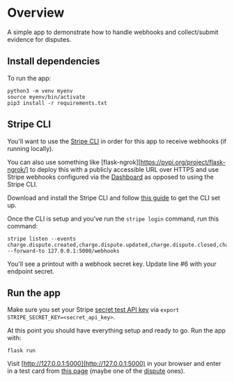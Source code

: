 # Overview

A simple app to demonstrate how to handle webhooks and collect/submit evidence for disputes.

## Install dependencies

To run the app: 
```
python3 -m venv myenv
source myenv/bin/activate
pip3 install -r requirements.txt
```

## Stripe CLI

You'll want to use the [Stripe CLI](https://stripe.com/docs/stripe-cli) in order for this app to receive webhooks (if running locally).

You can also use something like [flask-ngrok][https://pypi.org/project/flask-ngrok/] to deploy this with a publicly accessible URL over HTTPS and use Stripe webhooks configured via the [Dashboard](https://stripe.com/docs/development/dashboard/register-webhook) as opposed to using the Stripe CLI.

Download and install the Stripe CLI and follow [this guide](https://stripe.com/docs/webhooks/test) to get the CLI set up.

Once the CLI is setup and you've run the `stripe login` command, run this command:
```
stripe listen --events charge.dispute.created,charge.dispute.updated,charge.dispute.closed,charge.dispute.funds_reinstated,charge.dispute.funds_withdrawn,radar.early_fraud_warning.created,charge.refunded --forward-to 127.0.0.1:5000/webhooks
```

You'll see a printout with a webhook secret key. Update line #6 with your endpoint secret.

## Run the app

Make sure you set your Stripe [secret test API key](https://dashboard.stripe.com/test/apikeys) via `export STRIPE_SECRET_KEY=<secret_api_key>`.

At this point you should have everything setup and ready to go. Run the app with:
```
flask run
```

Visit [http://127.0.0.1:5000](http://127.0.0.1:5000) in your browser and enter in a test card from [this page](https://stripe.com/docs/testing) (maybe one of the [dispute](https://stripe.com/docs/testing#disputes) ones).
